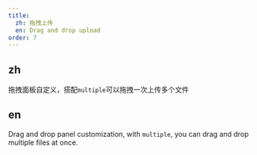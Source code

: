 ```yaml
---
title:
  zh: 拖拽上传
  en: Drag and drop upload
order: 7
---
```


## zh

拖拽面板自定义，搭配`multiple`可以拖拽一次上传多个文件

## en

Drag and drop panel customization, with `multiple`, you can drag and drop multiple files at once.
